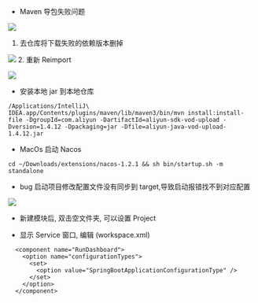 - Maven 导包失败问题

![](https://imgkr.cn-bj.ufileos.com/1e349549-85ab-46fc-8206-04c3304fd0b5.png)
 1. 去仓库将下载失败的依赖版本删掉

![](https://imgkr.cn-bj.ufileos.com/b6e82c15-c9b8-4535-baa5-a15e603d7b13.png)
2. 重新 Reimport

![](https://imgkr.cn-bj.ufileos.com/b4545d48-1487-4efd-a6a2-b5869b87a226.png)

- 安装本地 jar 到本地仓库
```
/Applications/IntelliJ\ IDEA.app/Contents/plugins/maven/lib/maven3/bin/mvn install:install-file -DgroupId=com.aliyun -DartifactId=aliyun-sdk-vod-upload -Dversion=1.4.12 -Dpackaging=jar -Dfile=aliyun-java-vod-upload-1.4.12.jar
```

- MacOs 启动 Nacos
```
cd ~/Downloads/extensions/nacos-1.2.1 && sh bin/startup.sh -m standalone
```

- bug 启动项目修改配置文件没有同步到 target,导致启动报错找不到对应配置

![](https://imgkr.cn-bj.ufileos.com/a43b75a1-9c5f-430d-8fbd-780a8db902da.png)

- 新建模块后, 双击空文件夹, 可以设置 Project

- 显示 Service 窗口, 编辑 (workspace.xml)
```
  <component name="RunDashboard">
    <option name="configurationTypes">
      <set>
        <option value="SpringBootApplicationConfigurationType" />
      </set>
    </option>
  </component>
```